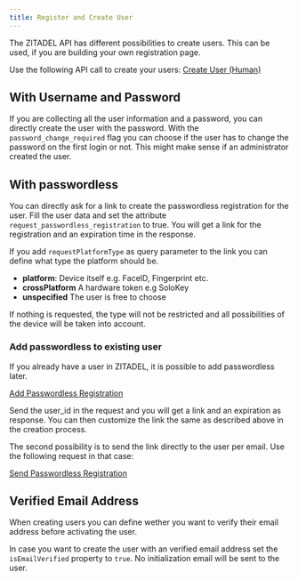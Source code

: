 ```yaml
---
title: Register and Create User
---
```


The ZITADEL API has different possibilities to create users.
This can be used, if you are building your own registration page.

Use the following API call to create your users:
[Create User (Human)](/apis/resources/mgmt/management-service-import-human-user.api.mdx)

## With Username and Password

If you are collecting all the user information and a password, you can directly create the user with the password.
With the `password_change_required` flag you can choose if the user has to change the password on the first login or not.
This might make sense if an administrator created the user.

## With passwordless

You can directly ask for a link to create the passwordless registration for the user. 
Fill the user data and set the attribute `request_passwordless_registration` to true.
You will get a link for the registration and an expiration time in the response.

If you add `requestPlatformType` as query parameter to the link you can define what type the platform should be.
- **platform**: Device itself e.g. FaceID, Fingerprint etc.
- **crossPlatform** A hardware token e.g SoloKey
- **unspecified** The user is free to choose

If nothing is requested, the type will not be restricted and all possibilities of the device will be taken into account.

### Add passwordless to existing user

If you already have a user in ZITADEL, it is possible to add passwordless later.

[Add Passwordless Registration ](/apis/resources/mgmt)

Send the user_id in the request and you will get a link and an expiration as response.
You can then customize the link the same as described above in the creation process.

The second possibility is to send the link directly to the user per email.
Use the following request in that case:

[Send Passwordless Registration ](/apis/resources/mgmt)

## Verified Email Address

When creating users you can define wether you want to verify their email address before activating the user.

In case you want to create the user with an verified email address set the `isEmailVerified` property to `true`.
No initialization email will be sent to the user.
